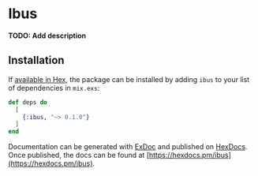 # Ibus

**TODO: Add description**

## Installation

If [available in Hex](https://hex.pm/docs/publish), the package can be installed
by adding `ibus` to your list of dependencies in `mix.exs`:

```elixir
def deps do
  [
    {:ibus, "~> 0.1.0"}
  ]
end
```

Documentation can be generated with [ExDoc](https://github.com/elixir-lang/ex_doc)
and published on [HexDocs](https://hexdocs.pm). Once published, the docs can
be found at [https://hexdocs.pm/ibus](https://hexdocs.pm/ibus).

